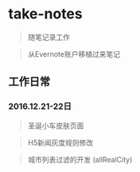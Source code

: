 # take-notes

> 随笔记录工作

> 从Evernote账户移植过来笔记

## 工作日常

### 2016.12.21-22日

> 圣诞小车皮肤页面

> H5新闻灰度规则修改

> 城市列表过滤的开发 (allRealCity)
